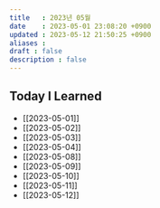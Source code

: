 ```yaml
---
title   : 2023년 05월 
date    : 2023-05-01 23:08:20 +0900
updated : 2023-05-12 21:50:25 +0900
aliases : 
draft : false
description : false
---
```


## Today I Learned

- [[2023-05-01]]
- [[2023-05-02]]
- [[2023-05-03]]
- [[2023-05-04]]
- [[2023-05-08]]
- [[2023-05-09]]
- [[2023-05-10]]
- [[2023-05-11]]
- [[2023-05-12]]
